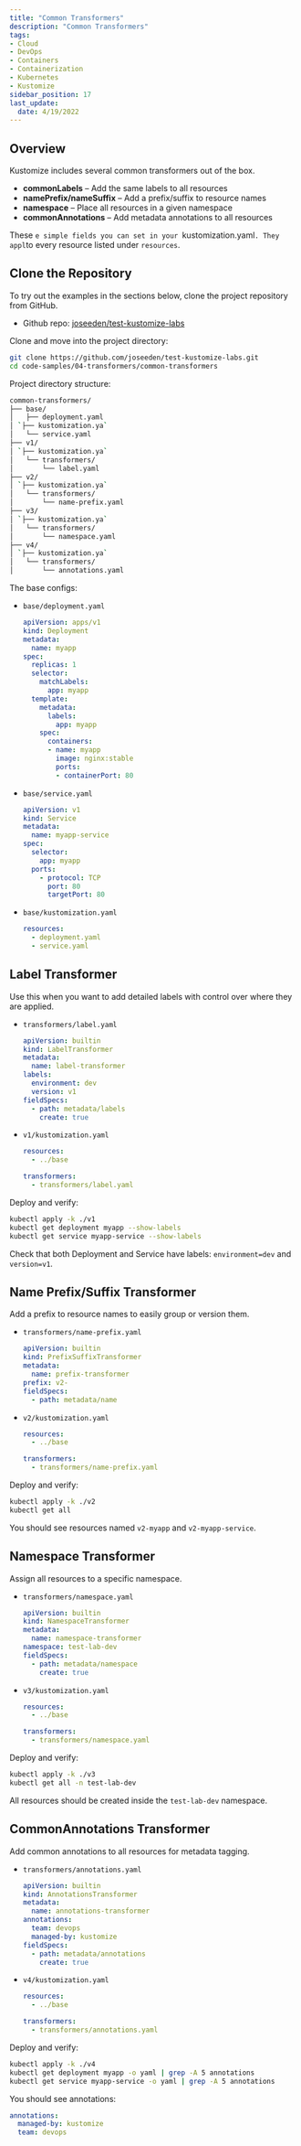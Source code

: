 ```yaml
---
title: "Common Transformers"
description: "Common Transformers"
tags: 
- Cloud
- DevOps
- Containers
- Containerization
- Kubernetes
- Kustomize
sidebar_position: 17
last_update:
  date: 4/19/2022
---
```



## Overview

Kustomize includes several common transformers out of the box.

- **commonLabels** – Add the same labels to all resources
- **namePrefix/nameSuffix** – Add a prefix/suffix to resource names
- **namespace** – Place all resources in a given namespace
- **commonAnnotations** – Add metadata annotations to all resources

These `e simple fields you can set in your `kustomization.yaml`. They appl`to every resource listed under `resources`.


## Clone the Repository  

To try out the examples in the sections below, clone the project repository from GitHub. 

- Github repo: [joseeden/test-kustomize-labs](https://github.com/joseeden/test-kustomize-labs/tree/master/code-samples/03-multi-tier-app)

Clone and move into the project directory:

```bash
git clone https://github.com/joseeden/test-kustomize-labs.git 
cd code-samples/04-transformers/common-transformers
```

Project directory structure:

```bash
common-transformers/
├── base/
│   ├── deployment.yaml
│ `├── kustomization.ya`
│   └── service.yaml
├── v1/
│ `├── kustomization.ya`
│   └── transformers/
│       └── label.yaml
├── v2/
│ `├── kustomization.ya`
│   └── transformers/
│       └── name-prefix.yaml
├── v3/
│ `├── kustomization.ya`
│   └── transformers/
│       └── namespace.yaml
├── v4/
│ `├── kustomization.ya`
│   └── transformers/
│       └── annotations.yaml
```

The base configs:

- `base/deployment.yaml`

    ```yaml
    apiVersion: apps/v1
    kind: Deployment
    metadata:
      name: myapp
    spec:
      replicas: 1
      selector:
        matchLabels:
          app: myapp
      template:
        metadata:
          labels:
            app: myapp
        spec:
          containers:
          - name: myapp
            image: nginx:stable
            ports:
            - containerPort: 80

    ```

- `base/service.yaml`

    ```yaml
    apiVersion: v1
    kind: Service
    metadata:
      name: myapp-service
    spec:
      selector:
        app: myapp
      ports:
        - protocol: TCP
          port: 80
          targetPort: 80
    ```

- `base/kustomization.yaml`

    ```yaml
    resources:
      - deployment.yaml
      - service.yaml
    ```

## Label Transformer

Use this when you want to add detailed labels with control over where they are applied.

- `transformers/label.yaml`

    ```yaml
    apiVersion: builtin
    kind: LabelTransformer
    metadata:
      name: label-transformer
    labels:
      environment: dev
      version: v1
    fieldSpecs:
      - path: metadata/labels
        create: true
    ```

- `v1/kustomization.yaml`

    ```yaml
    resources:
      - ../base

    transformers:
      - transformers/label.yaml
    ```

Deploy and verify:

```bash
kubectl apply -k ./v1
kubectl get deployment myapp --show-labels
kubectl get service myapp-service --show-labels
```

Check that both Deployment and Service have labels: `environment=dev` and `version=v1`.


## Name Prefix/Suffix Transformer

Add a prefix to resource names to easily group or version them.

- `transformers/name-prefix.yaml`

    ```yaml
    apiVersion: builtin
    kind: PrefixSuffixTransformer
    metadata:
      name: prefix-transformer
    prefix: v2-
    fieldSpecs:
      - path: metadata/name
    ```

- `v2/kustomization.yaml`

    ```yaml
    resources:
      - ../base

    transformers:
      - transformers/name-prefix.yaml
    ```

Deploy and verify:

```bash
kubectl apply -k ./v2
kubectl get all
```

You should see resources named `v2-myapp` and `v2-myapp-service`.




## Namespace Transformer 

Assign all resources to a specific namespace.

- `transformers/namespace.yaml`

    ```yaml
    apiVersion: builtin
    kind: NamespaceTransformer
    metadata:
      name: namespace-transformer
    namespace: test-lab-dev
    fieldSpecs:
      - path: metadata/namespace
        create: true
    ```

- `v3/kustomization.yaml`

    ```yaml
    resources:
      - ../base

    transformers:
      - transformers/namespace.yaml
    ```

Deploy and verify:

```bash
kubectl apply -k ./v3
kubectl get all -n test-lab-dev
```

All resources should be created inside the `test-lab-dev` namespace.



## CommonAnnotations Transformer 

Add common annotations to all resources for metadata tagging.

- `transformers/annotations.yaml`

    ```yaml
    apiVersion: builtin
    kind: AnnotationsTransformer
    metadata:
      name: annotations-transformer
    annotations:
      team: devops
      managed-by: kustomize
    fieldSpecs:
      - path: metadata/annotations
        create: true
    ```

- `v4/kustomization.yaml`

    ```yaml
    resources:
      - ../base

    transformers:
      - transformers/annotations.yaml
    ```

Deploy and verify:

```bash
kubectl apply -k ./v4
kubectl get deployment myapp -o yaml | grep -A 5 annotations
kubectl get service myapp-service -o yaml | grep -A 5 annotations
```

You should see annotations:

```yaml
annotations:
  managed-by: kustomize
  team: devops
```

